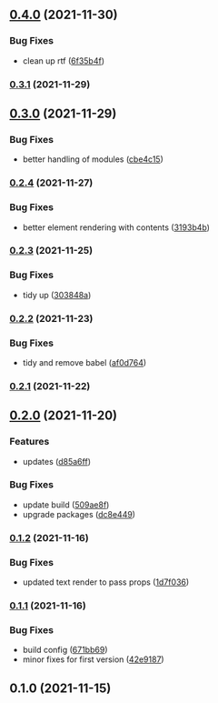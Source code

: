 ## [0.4.0](https://github.com/bond-london/graphcms-rich-text/compare/v0.3.1...v0.4.0) (2021-11-30)


### Bug Fixes

* clean up rtf ([6f35b4f](https://github.com/bond-london/graphcms-rich-text/commit/6f35b4f7d4ac34d33a34a2e756b37056d5a4d97c))

### [0.3.1](https://github.com/bond-london/graphcms-rich-text/compare/v0.3.0...v0.3.1) (2021-11-29)

## [0.3.0](https://github.com/bond-london/graphcms-rich-text/compare/v0.2.4...v0.3.0) (2021-11-29)


### Bug Fixes

* better handling of modules ([cbe4c15](https://github.com/bond-london/graphcms-rich-text/commit/cbe4c1571f3daa6433c1e1754ca923db556d3690))

### [0.2.4](https://github.com/bond-london/graphcms-rich-text/compare/v0.2.3...v0.2.4) (2021-11-27)


### Bug Fixes

* better element rendering with contents ([3193b4b](https://github.com/bond-london/graphcms-rich-text/commit/3193b4b489148d40da563cc532c44db13ec01240))

### [0.2.3](https://github.com/bond-london/graphcms-rich-text/compare/v0.2.2...v0.2.3) (2021-11-25)


### Bug Fixes

* tidy up ([303848a](https://github.com/bond-london/graphcms-rich-text/commit/303848aefc46232c90590511a6088b25723b4143))

### [0.2.2](https://github.com/bond-london/graphcms-rich-text/compare/v0.2.1...v0.2.2) (2021-11-23)


### Bug Fixes

* tidy and remove babel ([af0d764](https://github.com/bond-london/graphcms-rich-text/commit/af0d764efff87f39f981515929de5ad6dafbee8e))

### [0.2.1](https://github.com/bond-london/graphcms-rich-text/compare/v0.2.0...v0.2.1) (2021-11-22)

## [0.2.0](https://github.com/bond-london/graphcms-rich-text/compare/v0.1.2...v0.2.0) (2021-11-20)


### Features

* updates ([d85a6ff](https://github.com/bond-london/graphcms-rich-text/commit/d85a6ffe4e4e4761eac2d3594b2173f86866b116))


### Bug Fixes

* update build ([509ae8f](https://github.com/bond-london/graphcms-rich-text/commit/509ae8f3562196a5d8269587fed05f029d2cc2c2))
* upgrade packages ([dc8e449](https://github.com/bond-london/graphcms-rich-text/commit/dc8e449b76a0a794e9f459164520d02099903b8c))

### [0.1.2](https://github.com/bond-london/graphcms-rich-text/compare/v0.1.1...v0.1.2) (2021-11-16)


### Bug Fixes

* updated text render to pass props ([1d7f036](https://github.com/bond-london/graphcms-rich-text/commit/1d7f0366eaf4fa754bb41e4a68b5a6e38f57a8cc))

### [0.1.1](https://github.com/bond-london/graphcms-rich-text/compare/v0.1.0...v0.1.1) (2021-11-16)


### Bug Fixes

* build config ([671bb69](https://github.com/bond-london/graphcms-rich-text/commit/671bb6984e38927b54f7a9ecce938a64a7feeaa7))
* minor fixes for first version ([42e9187](https://github.com/bond-london/graphcms-rich-text/commit/42e918778e64cc17d131db5c9254eafa3d384e04))

## 0.1.0 (2021-11-15)

